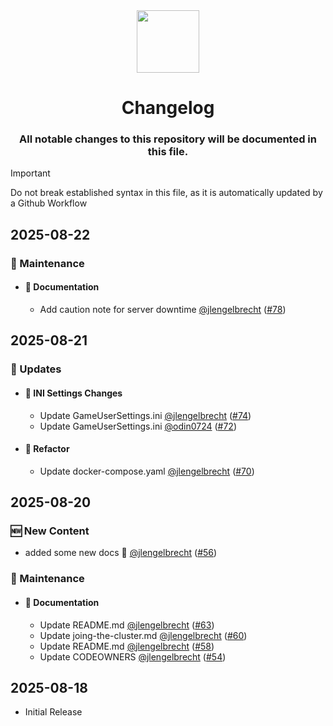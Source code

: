 <div align="center">
  <a href="#">
    <img src="https://raw.githubusercontent.com/usa-roleplay/repo-resources/main/Org/logo.png" height="100px" />
 </a>
</div>
<h1 align="center">Changelog</h1>

<h3 align="center">All notable changes to this repository will be documented in this file.</h3>

> [!IMPORTANT]
Do not break established syntax in this file, as it is automatically updated by a Github Workflow

## 2025-08-22

### 🧰 Maintenance

  - #### 📝 Documentation

    - Add caution note for server downtime [@jlengelbrecht](https://github.com/jlengelbrecht) ([#78](https://github.com/USA-ROLEPLAY/Ark_Servers/pull/78))

## 2025-08-21

### 🚀 Updates

  - #### 💾 INI Settings Changes

    - Update GameUserSettings.ini [@jlengelbrecht](https://github.com/jlengelbrecht) ([#74](https://github.com/USA-ROLEPLAY/Ark_Servers/pull/74))
    - Update GameUserSettings.ini [@odin0724](https://github.com/odin0724) ([#72](https://github.com/USA-ROLEPLAY/Ark_Servers/pull/72))

  - #### 🔧 Refactor

    - Update docker-compose.yaml [@jlengelbrecht](https://github.com/jlengelbrecht) ([#70](https://github.com/USA-ROLEPLAY/Ark_Servers/pull/70))

## 2025-08-20

### 🆕 New Content

  - added some new docs :book: [@jlengelbrecht](https://github.com/jlengelbrecht) ([#56](https://github.com/USA-ROLEPLAY/Ark_Servers/pull/56))

### 🧰 Maintenance

  - #### 📝 Documentation

    - Update README.md [@jlengelbrecht](https://github.com/jlengelbrecht) ([#63](https://github.com/USA-ROLEPLAY/Ark_Servers/pull/63))
    - Update joing-the-cluster.md [@jlengelbrecht](https://github.com/jlengelbrecht) ([#60](https://github.com/USA-ROLEPLAY/Ark_Servers/pull/60))
    - Update README.md [@jlengelbrecht](https://github.com/jlengelbrecht) ([#58](https://github.com/USA-ROLEPLAY/Ark_Servers/pull/58))
    - Update CODEOWNERS [@jlengelbrecht](https://github.com/jlengelbrecht) ([#54](https://github.com/USA-ROLEPLAY/Ark_Servers/pull/54))

## 2025-08-18
- Initial Release